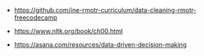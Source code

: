- https://github.com/ine-rmotr-curriculum/data-cleaning-rmotr-freecodecamp

- https://www.nltk.org/book/ch00.html

- https://asana.com/resources/data-driven-decision-making 
